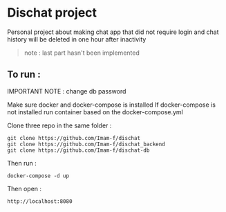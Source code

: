 # Dischat project

Personal project about making chat app that
did not require login and chat history will
be deleted in one hour after inactivity

> note : last part hasn't been implemented

## To run :
IMPORTANT NOTE : change db password

Make sure docker and docker-compose is installed
If docker-compose is not installed run container
based on the docker-compose.yml

Clone three repo in the same folder :
```shell
git clone https://github.com/Imam-f/dischat
git clone https://github.com/Imam-f/dischat_backend
git clone https://github.com/Imam-f/dischat-db
```

Then run :
```
docker-compose -d up
```

Then open :
```
http://localhost:8080
```